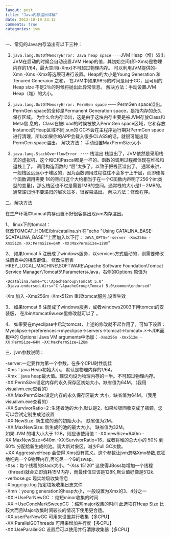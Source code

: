 ```yaml
---
layout: post
title: "Java内存溢出详解"
date: 2012-10-19 23:12
comments: true
categories: jvm
---
```


 
一、常见的Java内存溢出有以下三种：
 
1. `java.lang.OutOfMemoryError: Java heap space` ----JVM Heap（堆）溢出
JVM在启动的时候会自动设置JVM Heap的值，其初始空间(即-Xms)是物理内存的1/64，最大空间(-Xmx)不可超过物理内存。
可以利用JVM提供的-Xmn -Xms -Xmx等选项可进行设置。Heap的大小是Young Generation 和Tenured Generaion 之和。
在JVM中如果98％的时间是用于GC，且可用的Heap size 不足2％的时候将抛出此异常信息。
解决方法：手动设置JVM Heap（堆）的大小。    
 <!--more-->   
2. `java.lang.OutOfMemoryError: PermGen space`  ---- PermGen space溢出。 
PermGen space的全称是Permanent Generation space，是指内存的永久保存区域。
为什么会内存溢出，这是由于这块内存主要是被JVM存放Class和Meta信 息的，Class在被Load的时候被放入PermGen space区域，它和存放Instance的Heap区域不同,sun的 GC不会在主程序运行期对PermGen space进行清理，所以如果你的APP会载入很多CLASS的话，就很可能出现PermGen space溢出。
解决方法： 手动设置MaxPermSize大小
 
3. `java.lang.StackOverflowError `  ---- 栈溢出
栈溢出了，JVM依然是采用栈式的虚拟机，这个和C和Pascal都是一样的。函数的调用过程都体现在堆栈和退栈上了。
调用构造函数的 “层”太多了，以致于把栈区溢出了。
通常来讲，一般栈区远远小于堆区的，因为函数调用过程往往不会多于上千层，而即便每个函数调用需要 1K的空间(这个大约相当于在一个C函数内声明了256个int类型的变量)，那么栈区也不过是需要1MB的空间。通常栈的大小是1－2MB的。
通常递归也不要递归的层次过多，很容易溢出。
解决方法：修改程序。
 
 
二、解决方法
 
在生产环境中tomcat内存设置不好很容易出现jvm内存溢出。
 
1、 linux下的tomcat：  
修改TOMCAT_HOME/bin/catalina.sh 
在“echo "Using CATALINA_BASE: $CATALINA_BASE"”上面加入以下行： 
`JAVA_OPTS="-server -Xms256m -Xmx512m -XX:PermSize=64M -XX:MaxPermSize=128m`" 
 
2、 如果tomcat 5 注册成了windows服务，以services方式启动的，则需要修改注册表中的相应键值。
修改注册表HKEY_LOCAL_MACHINE\SOFTWARE\Apache Software Foundation\Tomcat Service Manager\Tomcat5\Parameters\Java，右侧的Options
原值为

	-Dcatalina.home="C:\ApacheGroup\Tomcat 5.0"
	-Djava.endorsed.dirs="C:\ApacheGroup\Tomcat 5.0\common\endorsed"
-Xrs
加入 -Xms256m -Xmx512m 
重起tomcat服务,设置生效
 
3、 如果tomcat 6 注册成了windows服务，或者windows2003下用tomcat的安装版，
在/bin/tomcat6w.exe里修改就可以了 。
 
 
 
4、 如果要在myeclipse中启动tomcat，上述的修改就不起作用了，可如下设置：
Myeclipse->preferences->myeclipse->servers->tomcat->tomcat×.×->JDK面板中的
Optional Java VM arguments中添加：`-Xms256m -Xmx512m -XX:PermSize=64M -XX:MaxPermSize=128m`
 
 
 
三、jvm参数说明：
 
-server:一定要作为第一个参数，在多个CPU时性能佳    
-Xms：java Heap初始大小。 默认是物理内存的1/64。   
-Xmx：java heap最大值。建议均设为物理内存的一半。不可超过物理内存。  
-XX:PermSize:设定内存的永久保存区初始大小，缺省值为64M。（我用visualvm.exe查看的）   
-XX:MaxPermSize:设定内存的永久保存区最大 大小，缺省值为64M。（我用visualvm.exe查看的）   
-XX:SurvivorRatio=2  :生还者池的大小,默认是2，如果垃圾回收变成了瓶颈，您可以尝试定制生成池设置    
-XX:NewSize: 新生成的池的初始大小。 缺省值为2M。  
-XX:MaxNewSize: 新生成的池的最大大小。   缺省值为32M。   
如果 JVM 的堆大小大于 1GB，则应该使用值：-XX:newSize=640m -XX:MaxNewSize=640m -XX:SurvivorRatio=16，或者将堆的总大小的 50% 到 60% 分配给新生成的池。调大新对象区，减少Full GC次数。  
+XX:AggressiveHeap 会使得 Xms没有意义。这个参数让jvm忽略Xmx参数,疯狂地吃完一个G物理内存,再吃尽一个G的swap。   
-Xss：每个线程的Stack大小，“-Xss 15120” 这使得JBoss每增加一个线程（thread)就会立即消耗15M内存，而最佳值应该是128K,默认值好像是512k.    
-verbose:gc 现实垃圾收集信息    
-Xloggc:gc.log 指定垃圾收集日志文件  
-Xmn：young generation的heap大小，一般设置为Xmx的3、4分之一    
-XX:+UseParNewGC ：缩短minor收集的时间    
-XX:+UseConcMarkSweepGC ：缩短major收集的时间 此选项在Heap Size 比较大而且Major收集时间较长的情况下使用更合适。   
-XX:userParNewGC 可用来设置并行收集【多CPU】   
-XX:ParallelGCThreads 可用来增加并行度【多CPU】   
-XX:UseParallelGC 设置后可以使用并行清除收集器【多CPU】   
